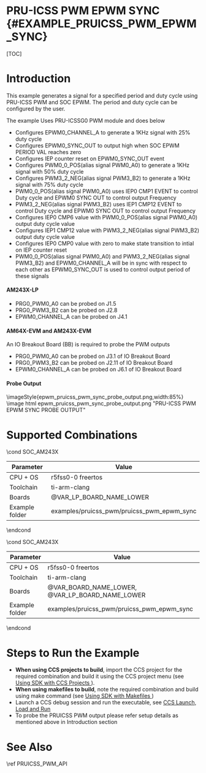 # PRU-ICSS PWM EPWM SYNC {#EXAMPLE_PRUICSS_PWM_EPWM_SYNC}

[TOC]

# Introduction

This example generates a signal for a specified period and duty cycle using
PRU-ICSS PWM and SOC EPWM. The period and duty cycle can be configured by the user.

The example Uses PRU-ICSSG0 PWM module and does below

- Configures EPWM0_CHANNEL_A to generate a 1KHz signal with 25% duty cycle
- Configures EPWM0_SYNC_OUT to output high when SOC EPWM PERIOD VAL reaches zero
- Configures IEP counter reset on EPWM0_SYNC_OUT event
- Configures PWM0_0_POS(alias signal PWM0_A0) to generate a 1KHz signal with 50% duty cycle 
- Configures PWM3_2_NEG(alias signal PWM3_B2) to generate a 1KHz signal with 75% duty cycle 
- PWM0_0_POS(alias signal PWM0_A0) uses IEP0 CMP1  EVENT to control Duty cycle and EPWM0 SYNC OUT to control output Frequency
- PWM3_2_NEG(alias signal PWM3_B2) uses IEP1 CMP12 EVENT to control Duty cycle and EPWM0 SYNC OUT to control output Frequency
- Configures IEP0 CMP6 value with PWM0_0_POS(alias signal PWM0_A0) output duty cycle value
- Configures IEP1 CMP12 value with PWM3_2_NEG(alias signal PWM3_B2) output duty cycle value
- Configures IEP0 CMP0 value with zero to make state transition to intial on IEP counter reset
- PWM0_0_POS(alias signal PWM0_A0) and PWM3_2_NEG(alias signal PWM3_B2) and EPWM0_CHANNEL_A will be in sync with respect to each other as EPWM0_SYNC_OUT is used to  control output period of these signals


#### AM243X-LP 
- PRG0_PWM0_A0 can be probed on J1.5
- PRG0_PWM3_B2 can be probed on J2.8
- EPWM0_CHANNEL_A can be probed on J4.1

#### AM64X-EVM and AM243X-EVM 
An IO Breakout Board (BB) is required to probe the PWM outputs
- PRG0_PWM0_A0 can be probed on J3.1 of IO Breakout Board
- PRG0_PWM3_B2 can be probed on J2.11 of IO Breakout Board
- EPWM0_CHANNEL_A can be probed on J6.1 of IO Breakout Board

#### Probe Output

\imageStyle{epwm_pruicss_pwm_sync_probe_output.png,width:85%}
\image html epwm_pruicss_pwm_sync_probe_output.png "PRU-ICSS PWM EPWM SYNC PROBE OUTPUT"

# Supported Combinations

\cond SOC_AM243X

 Parameter      | Value
 ---------------|-----------
 CPU + OS       | r5fss0-0 freertos
 Toolchain      | ti-arm-clang
 Boards         | @VAR_LP_BOARD_NAME_LOWER
 Example folder | examples/pruicss_pwm/pruicss_pwm_epwm_sync

\endcond

\cond SOC_AM243X

 Parameter      | Value
 ---------------|-----------
 CPU + OS       | r5fss0-0 freertos
 Toolchain      | ti-arm-clang
 Boards         | @VAR_BOARD_NAME_LOWER, @VAR_LP_BOARD_NAME_LOWER
 Example folder | examples/pruicss_pwm/pruicss_pwm_epwm_sync

\endcond

# Steps to Run the Example

- **When using CCS projects to build**, import the CCS project for the required combination
  and build it using the CCS project menu (see <a href="@VAR_MCU_SDK_DOCS_PATH/CCS_PROJECTS_PAGE.html" target="_blank"> Using SDK with CCS Projects </a>).
- **When using makefiles to build**, note the required combination and build using
  make command (see <a href="@VAR_MCU_SDK_DOCS_PATH/MAKEFILE_BUILD_PAGE.html" target="_blank"> Using SDK with Makefiles </a>)
- Launch a CCS debug session and run the executable, see <a href="@VAR_MCU_SDK_DOCS_PATH/CCS_LAUNCH_PAGE.html" target="_blank">  CCS Launch, Load and Run </a>
- To probe the PRUICSS PWM output please refer setup details as mentioned above in Introduction section

# See Also

\ref PRUICSS_PWM_API


